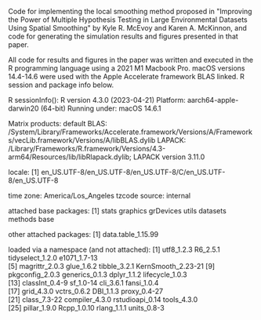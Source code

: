 Code for implementing the local smoothing method proposed in "Improving the Power of Multiple Hypothesis Testing in Large Environmental Datasets Using Spatial Smoothing" by Kyle R. McEvoy and Karen A. McKinnon, and code for generating the simulation results and figures presented in that paper.

All code for results and figures in the paper was written and executed in the R programming language using a 2021 M1 Macbook Pro. macOS versions 14.4-14.6 were used with the Apple Accelerate framework BLAS linked. R session and package info below. 

R sessionInfo():
R version 4.3.0 (2023-04-21)
Platform: aarch64-apple-darwin20 (64-bit)
Running under: macOS 14.6.1

Matrix products: default
BLAS:   /System/Library/Frameworks/Accelerate.framework/Versions/A/Frameworks/vecLib.framework/Versions/A/libBLAS.dylib 
LAPACK: /Library/Frameworks/R.framework/Versions/4.3-arm64/Resources/lib/libRlapack.dylib;  LAPACK version 3.11.0

locale:
[1] en_US.UTF-8/en_US.UTF-8/en_US.UTF-8/C/en_US.UTF-8/en_US.UTF-8

time zone: America/Los_Angeles
tzcode source: internal

attached base packages:
[1] stats     graphics  grDevices utils     datasets  methods   base     

other attached packages:
[1] data.table_1.15.99

loaded via a namespace (and not attached):
 [1] utf8_1.2.3         R6_2.5.1           tidyselect_1.2.0   e1071_1.7-13      
 [5] magrittr_2.0.3     glue_1.6.2         tibble_3.2.1       KernSmooth_2.23-21
 [9] pkgconfig_2.0.3    generics_0.1.3     dplyr_1.1.2        lifecycle_1.0.3   
[13] classInt_0.4-9     sf_1.0-14          cli_3.6.1          fansi_1.0.4       
[17] grid_4.3.0         vctrs_0.6.2        DBI_1.1.3          proxy_0.4-27      
[21] class_7.3-22       compiler_4.3.0     rstudioapi_0.14    tools_4.3.0       
[25] pillar_1.9.0       Rcpp_1.0.10        rlang_1.1.1        units_0.8-3 
